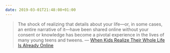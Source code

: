 ```yaml
---
date: 2019-03-01T21:48:08+01:00
---
```

> The shock of realizing that details about your life—or, in some cases, an entire narrative of it—have been shared online without your consent or knowledge has become a pivotal experience in the lives of many young teens and tweens.
> &mdash; [When Kids Realize Their Whole Life Is Already Online](https://www.theatlantic.com/technology/archive/2019/02/when-kids-realize-their-whole-life-already-online/582916/)
